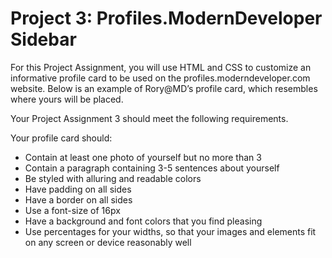 # Project 3: Profiles.ModernDeveloper Sidebar

For this Project Assignment, you will use HTML and CSS to customize an informative profile card to be used on the profiles.moderndeveloper.com website. Below is an example of Rory@MD’s profile card, which resembles where yours will be placed.

Your Project Assignment 3 should meet the following requirements.

Your profile card should:

- Contain at least one photo of yourself but no more than 3
- Contain a paragraph containing 3-5 sentences about yourself
- Be styled with alluring and readable colors
- Have padding on all sides
- Have a border on all sides
- Use a font-size of 16px
- Have a background and font colors that you find pleasing
- Use percentages for your widths, so that your images and elements fit on any screen or device reasonably well
